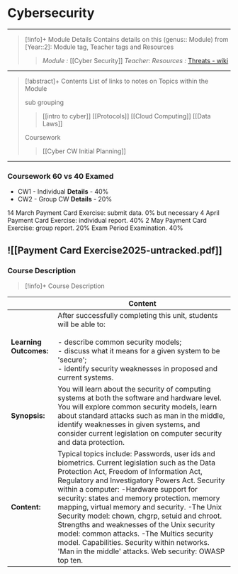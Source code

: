 # Cybersecurity 
---
> [!info]+ Module Details
> Contains details on this (genus:: Module) from [Year::2]: Module tag, Teacher tags and Resources 
> > *Module :* [[Cyber Security]]
> > *Teacher*: 
> > *Resources :* [Threats - wiki](https://en.wikipedia.org/wiki/Threat_\(computer_security\))

---
> [!abstract]+ Contents
> List of links to notes on Topics within the Module
> 
> sub grouping
> > [[intro to cyber]]
> [[Protocols]]
> [[Cloud Computing]]
> > [[Data Laws]]
> 
> Coursework
> > [[Cyber CW Initial Planning]]
> > 



---
### Coursework 60 vs 40 Examed
- CW1 - Individual
	**Details** - 40%
- CW2 - Group CW
	**Details** - 20%

14 March Payment Card Exercise: submit data. 0% but necessary 
4 April Payment Card Exercise: individual report. 40% 
2 May Payment Card Exercise: group report. 20% 
Exam Period Examination. 40%

![[Payment Card Exercise2025-untracked.pdf]]
---
### Course Description

> [!info]+  Course Description
> 
|                        | Content                                                                                                                                                                                                                                                                                                                                                                                                                                                                                                                                                                                     |
| ---------------------- | ------------------------------------------------------------------------------------------------------------------------------------------------------------------------------------------------------------------------------------------------------------------------------------------------------------------------------------------------------------------------------------------------------------------------------------------------------------------------------------------------------------------------------------------------------------------------------------------- |
| **Learning Outcomes:** | After successfully completing this unit, students will be able to:<br><br>- describe common security models;<br>- discuss what it means for a given system to be 'secure';<br>- identify security weaknesses in proposed and current systems.                                                                                                                                                                                                                                                                                                                                               |
| **Synopsis:**          | You will learn about the security of computing systems at both the software and hardware level. You will explore common security models, learn about standard attacks such as man in the middle, identify weaknesses in given systems, and consider current legislation on computer security and data protection.                                                                                                                                                                                                                                                                           |
| **Content:**           | Typical topics include: Passwords, user ids and biometrics. Current legislation such as the Data Protection Act, Freedom of Information Act, Regulatory and Investigatory Powers Act. Security within a computer: -Hardware support for security: states and memory protection. memory mapping, virtual memory and security. -The Unix Security model: chown, chgrp, setuid and chroot. Strengths and weaknesses of the Unix security model: common attacks. -The Multics security model. Capabilities. Security within networks. 'Man in the middle' attacks. Web security: OWASP top ten. |

